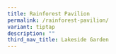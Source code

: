 ```yaml
---
title: Rainforest Pavilion
permalink: /rainforest-pavilion/
variant: tiptap
description: ""
third_nav_title: Lakeside Garden
---
```

